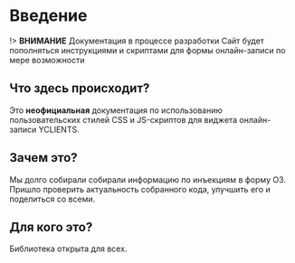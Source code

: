 # Введение
!> **ВНИМАНИЕ** Документация в процессе разработки
Сайт будет пополняться инструкциями и скриптами для формы онлайн-записи по мере возможности
## Что здесь происходит?
Это **неофициальная** документация по использованию пользовательских стилей CSS и JS-скриптов для виджета онлайн-записи YCLIENTS.
## Зачем это? 
Мы долго собирали собирали информацию по инъекциям в форму ОЗ. Пришло проверить актуальность собранного кода, улучшить его и поделиться со всеми. 
## Для кого это? 
Библиотека открыта для всех.